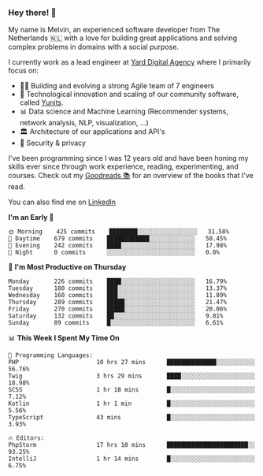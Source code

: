 ### Hey there! 👋

My name is Melvin, an experienced software developer from The Netherlands 🇳🇱 with a love for building great applications and solving complex problems in domains with a social purpose. 

I currently work as a lead engineer at [Yard Digital Agency](https://github.com/yardinternet) where I primarily focus on:

* 👏🏼 Building and evolving a strong Agile team of 7 engineers
* 🚀 Technological innovation and scaling of our community software, called [Yunits](https://www.yunits.com/).
* 📊 Data science and Machine Learning (Recommender systems, network analysis, NLP, visualization, ...)
* 🏛 Architecture of our applications and API's
* 🔐 Security & privacy

I've been programming since I was 12 years old and have been honing my skills ever since through work experience, reading, experimenting, and courses.
Check out my [Goodreads 📚](https://goodreads.com/melvinkoopmans) for an overview of the books that I've read. 

You can also find me on [LinkedIn](https://www.linkedin.com/in/melvinkoopmans)

<!--START_SECTION:waka-->
**I'm an Early 🐤** 

```text
🌞 Morning    425 commits    ████████░░░░░░░░░░░░░░░░░   31.58% 
🌆 Daytime    679 commits    ████████████░░░░░░░░░░░░░   50.45% 
🌃 Evening    242 commits    ████░░░░░░░░░░░░░░░░░░░░░   17.98% 
🌙 Night      0 commits      ░░░░░░░░░░░░░░░░░░░░░░░░░   0.0%

```
📅 **I'm Most Productive on Thursday** 

```text
Monday       226 commits    ████░░░░░░░░░░░░░░░░░░░░░   16.79% 
Tuesday      180 commits    ███░░░░░░░░░░░░░░░░░░░░░░   13.37% 
Wednesday    160 commits    ███░░░░░░░░░░░░░░░░░░░░░░   11.89% 
Thursday     289 commits    █████░░░░░░░░░░░░░░░░░░░░   21.47% 
Friday       270 commits    █████░░░░░░░░░░░░░░░░░░░░   20.06% 
Saturday     132 commits    ██░░░░░░░░░░░░░░░░░░░░░░░   9.81% 
Sunday       89 commits     █░░░░░░░░░░░░░░░░░░░░░░░░   6.61%

```


📊 **This Week I Spent My Time On** 

```text
💬 Programming Languages: 
PHP                      10 hrs 27 mins      ██████████████░░░░░░░░░░░   56.76% 
Twig                     3 hrs 29 mins       ████░░░░░░░░░░░░░░░░░░░░░   18.98% 
SCSS                     1 hr 18 mins        █░░░░░░░░░░░░░░░░░░░░░░░░   7.12% 
Kotlin                   1 hr 1 min          █░░░░░░░░░░░░░░░░░░░░░░░░   5.56% 
TypeScript               43 mins             █░░░░░░░░░░░░░░░░░░░░░░░░   3.93%

🔥 Editors: 
PhpStorm                 17 hrs 10 mins      ███████████████████████░░   93.25% 
IntelliJ                 1 hr 14 mins        █░░░░░░░░░░░░░░░░░░░░░░░░   6.75%

```


<!--END_SECTION:waka-->

